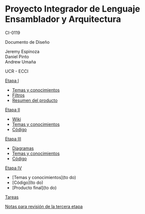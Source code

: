 # Proyecto Integrador de Lenguaje Ensamblador y Arquitectura


CI-0119


Documento de Diseño


Jeremy Espinoza  
Daniel Pinto  
Andrew Umaña  



UCR - ECCI

[Etapa I](https://github.com/ECCIUCRLQ/proyecto-equipo/tree/main/Etapa%20I)
- [Temas y conocimientos](https://github.com/ECCIUCRLQ/proyecto-equipo/blob/main/Etapa%20I/Temas%20y%20conocimientos.md)
- [Filtros](https://github.com/ECCIUCRLQ/proyecto-equipo/blob/main/Etapa%20I/Filtros.md)
- [Resumen del producto](https://github.com/ECCIUCRLQ/proyecto-equipo/blob/main/Etapa%20I/Resumen%20proyecto.md)


[Etapa II](https://github.com/ECCIUCRLQ/proyecto-equipo/tree/main/Etapa%20II)
- [Wiki](https://github.com/ECCIUCRLQ/proyecto-equipo/wiki)
- [Temas y conocimientos](https://github.com/ECCIUCRLQ/proyecto-equipo/blob/main/Etapa%20II/Temas%20y%20conocimientos.md)
- [Código](https://github.com/ECCIUCRLQ/proyecto-equipo/tree/main/simics-project/modules) 

[Etapa III](https://github.com/ECCIUCRLQ/proyecto-equipo/tree/main/Etapa%20III)
- [Diagramas](https://github.com/ECCIUCRLQ/proyecto-equipo/blob/main/Etapa%20III/Diagramas.md)
- [Temas y conocimientos](https://github.com/ECCIUCRLQ/proyecto-equipo/blob/main/Etapa%20III/Temas%20y%20conocimientos)
- [Código](https://github.com/ECCIUCRLQ/proyecto-equipo/tree/main/simics-project/driver) 

[Etapa IV](https://github.com/ECCIUCRLQ/proyecto-equipo/tree/main/Etapa%20III)

- [Temas y conocimientos](to do)
- [Código](to do)
- [Producto final](to do)


[Tareas](https://github.com/ECCIUCRLQ/proyecto-equipo/projects/1)


[Notas para revisión de la tercera etapa](https://github.com/ECCIUCRLQ/proyecto-equipo/blob/main/Notas%20revisi%C3%B3n.md)
